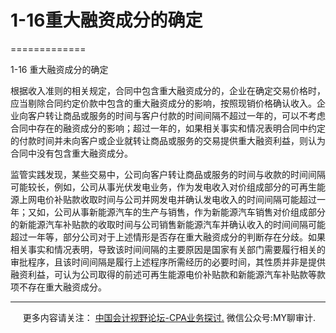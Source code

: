 ﻿# 1-16重大融资成分的确定
=============

  

1-16 重大融资成分的确定

根据收入准则的相关规定，合同中包含重大融资成分的，企业在确定交易价格时，应当剔除合同约定价款中包含的重大融资成分的影响，按照现销价格确认收入。企业向客户转让商品或服务的时间与客户付款的时间间隔不超过一年的，可以不考虑合同中存在的融资成分的影响；超过一年的，如果相关事实和情况表明合同中约定的付款时间并未向客户或企业就转让商品或服务的交易提供重大融资利益，则认为合同中没有包含重大融资成分。

监管实践发现，某些交易中，公司向客户转让商品或服务的时间与收款的时间间隔可能较长，例如，公司从事光伏发电业务，作为发电收入对价组成部分的可再生能源上网电价补贴款收取时间与公司并网发电并确认发电收入的时间间隔可能超过一年；又如，公司从事新能源汽车的生产与销售，作为新能源汽车销售对价组成部分的新能源汽车补贴款的收取时间与公司销售新能源汽车并确认收入的时间间隔可能超过一年等，部分公司对于上述情形是否存在重大融资成分的判断存在分歧。如果相关事实和情况表明，导致该时间间隔的主要原因是国家有关部门需要履行相关的审批程序，且该时间间隔是履行上述程序所需经历的必要时间，其性质并非是提供融资利益，可认为公司取得的前述可再生能源电价补贴款和新能源汽车补贴款等款项不存在重大融资成分。

* * *

     更多内容请关注： [中国会计视野论坛-CPA业务探讨.](https://bbs.esnai.com/thread-5354530-1-3.html) 微信公众号:MY聊审计.